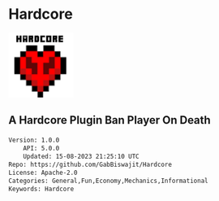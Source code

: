 # Hardcore
<img src="https://raw.githubusercontent.com/GabBiswajit/Hardcore/ae89c923aa4545065d36f89abe08fc15a1ddbd7e/icon.png" width="128" height="128" />

## A Hardcore Plugin Ban Player On Death
```properties
Version: 1.0.0
    API: 5.0.0
    Updated: 15-08-2023 21:25:10 UTC
Repo: https://github.com/GabBiswajit/Hardcore
License: Apache-2.0
Categories: General,Fun,Economy,Mechanics,Informational
Keywords: Hardcore
```